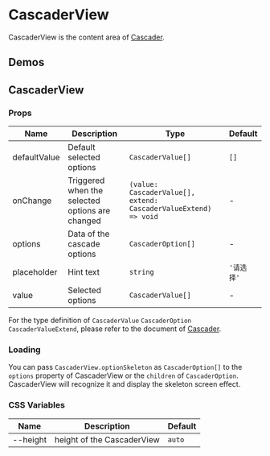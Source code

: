 # CascaderView

CascaderView is the content area of [Cascader](./cascader).

## Demos

<code src="./demos/demo1.tsx"></code>

## CascaderView

### Props

| Name         | Description                                     | Type                                                            | Default    |
| ------------ | ----------------------------------------------- | --------------------------------------------------------------- | ---------- |
| defaultValue | Default selected options                        | `CascaderValue[]`                                               | `[]`       |
| onChange     | Triggered when the selected options are changed | `(value: CascaderValue[], extend: CascaderValueExtend) => void` | -          |
| options      | Data of the cascade options                     | `CascaderOption[]`                                              | -          |
| placeholder  | Hint text                                       | `string`                                                        | `'请选择'` |
| value        | Selected options                                | `CascaderValue[]`                                               | -          |

For the type definition of `CascaderValue` `CascaderOption` `CascaderValueExtend`, please refer to the document of [Cascader](./cascader#api).

### Loading <Experimental></Experimental>

You can pass `CascaderView.optionSkeleton` as `CascaderOption[]` to the `options` property of CascaderView or the `children` of `CascaderOption`. CascaderView will recognize it and display the skeleton screen effect.

### CSS Variables

| Name     | Description                | Default |
| -------- | -------------------------- | ------- |
| --height | height of the CascaderView | `auto`  |
